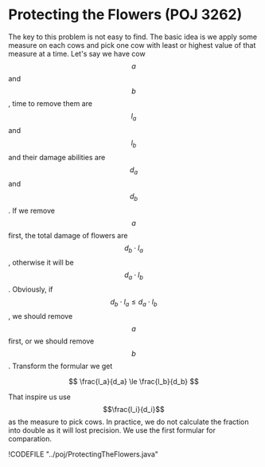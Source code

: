 # Protecting the Flowers (POJ 3262)

The key to this problem is not easy to find. The basic idea is we apply some measure on each cows
and pick one cow with least or highest value of that measure at a time. Let's say we have cow $$a$$ and $$b$$,
time to remove them are $$l_a$$ and $$l_b$$ and their damage abilities are $$d_a$$ and $$d_b$$.
If we remove $$a$$ first, the total damage of flowers are $$d_b\cdot l_a$$, otherwise it will be
$$d_a\cdot l_b$$. Obviously, if $$d_b\cdot l_a \le d_a\cdot l_b$$, we should remove $$a$$ first,
or we should remove $$b$$. Transform the formular we get

$$
\frac{l_a}{d_a} \le \frac{l_b}{d_b}
$$

That inspire us use $$\frac{l_i}{d_i}$$ as the measure to pick cows. In practice, we do not calculate
the fraction into double as it will lost precision. We use the first formular for comparation.

!CODEFILE "../poj/ProtectingTheFlowers.java"
